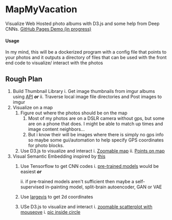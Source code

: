 # MapMyVacation
Visualize Web Hosted photo albums with D3.js and some help from Deep CNNs.
[GitHub Pages Demo (in progress)](https://nate-russell.github.io/MapMyVacation/)
#### Usage
In my mind, this will be a dockerized program with a config file that points to your photos and it outputs a directory of files that can be used with the front end code to visualize/ interact with the photos

## Rough Plan
1. Build Thumbnail Library
    i. Get image thumbnails from imgur albums using [API](https://apidocs.imgur.com/#intro) ***or***
    ii. Traverse local image file directories and Post images to imgur
2. Visualize on a map
    1. Figure out where the photos should be on the map
        1. Most of my photos are on a DSLR camera without gps, but some are on a phone that does. I might be able to match up times and image content neighbors...
        2. But i know their will be images where there is simply no gps info so maybe some gui/automation to help specify GPS coordinates for photo blocks.
    2. Use D3.js to visualize and interact
        i. [Zoomable map](https://bl.ocks.org/mbostock/9656675)
        ii. [Points on map](https://bl.ocks.org/mbostock/9943478)
3. Visual Semantic Embedding inspired by [this](http://cs.stanford.edu/people/karpathy/cnnembed/)
    1. Use Tensorflow to get CNN codes
        i. [pre-trained models](https://github.com/tensorflow/models/tree/master/slim) would be easiest ***or***

        ii. if pre-trained models aren't sufficient then maybe a self-supervised in-painting model, split-brain autoencoder, GAN or VAE
    2. Use [largevis](https://github.com/lferry007/LargeVis) to get 2d coordinates
    3. USe D3.js to visualize and interact
        i. [zoomable scatterplot with mouseove](http://bl.ocks.org/peterssonjonas/4a0e7cb8d23231243e0e)
        i. [pic inside circle](https://gist.github.com/procoder-net/11382664)





